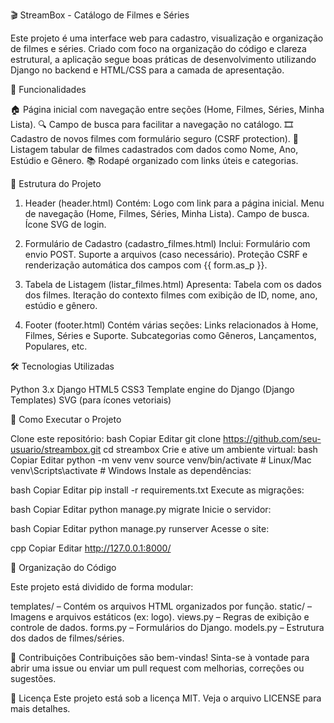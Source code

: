 🎬 StreamBox - Catálogo de Filmes e Séries

Este projeto é uma interface web para cadastro, visualização e organização de filmes e séries. Criado com foco na organização do código e clareza estrutural, a aplicação segue boas práticas de desenvolvimento utilizando Django no backend e HTML/CSS para a camada de apresentação.

🧩 Funcionalidades

🏠 Página inicial com navegação entre seções (Home, Filmes, Séries, Minha Lista).
🔍 Campo de busca para facilitar a navegação no catálogo.
🎞️ Cadastro de novos filmes com formulário seguro (CSRF protection).
📄 Listagem tabular de filmes cadastrados com dados como Nome, Ano, Estúdio e Gênero.
📚 Rodapé organizado com links úteis e categorias.

📁 Estrutura do Projeto
1. Header (header.html)
Contém:
Logo com link para a página inicial.
Menu de navegação (Home, Filmes, Séries, Minha Lista).
Campo de busca.
Ícone SVG de login.

2. Formulário de Cadastro (cadastro_filmes.html)
Inclui:
Formulário com envio POST.
Suporte a arquivos (caso necessário).
Proteção CSRF e renderização automática dos campos com {{ form.as_p }}.

3. Tabela de Listagem (listar_filmes.html)
Apresenta:
Tabela com os dados dos filmes.
Iteração do contexto filmes com exibição de ID, nome, ano, estúdio e gênero.

4. Footer (footer.html)
Contém várias seções:
Links relacionados à Home, Filmes, Séries e Suporte.
Subcategorias como Gêneros, Lançamentos, Populares, etc.

🛠️ Tecnologias Utilizadas

Python 3.x
Django
HTML5
CSS3
Template engine do Django (Django Templates)
SVG (para ícones vetoriais)

🚀 Como Executar o Projeto

Clone este repositório:
bash
Copiar
Editar
git clone https://github.com/seu-usuario/streambox.git
cd streambox
Crie e ative um ambiente virtual:
bash
Copiar
Editar
python -m venv venv
source venv/bin/activate  # Linux/Mac
venv\Scripts\activate     # Windows
Instale as dependências:

bash
Copiar
Editar
pip install -r requirements.txt
Execute as migrações:

bash
Copiar
Editar
python manage.py migrate
Inicie o servidor:

bash
Copiar
Editar
python manage.py runserver
Acesse o site:

cpp
Copiar
Editar
http://127.0.0.1:8000/

📌 Organização do Código

Este projeto está dividido de forma modular:

templates/ – Contém os arquivos HTML organizados por função.
static/ – Imagens e arquivos estáticos (ex: logo).
views.py – Regras de exibição e controle de dados.
forms.py – Formulários do Django.
models.py – Estrutura dos dados de filmes/séries.

🤝 Contribuições
Contribuições são bem-vindas! Sinta-se à vontade para abrir uma issue ou enviar um pull request com melhorias, correções ou sugestões.

📄 Licença
Este projeto está sob a licença MIT. Veja o arquivo LICENSE para mais detalhes.
